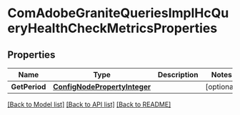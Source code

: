 # ComAdobeGraniteQueriesImplHcQueryHealthCheckMetricsProperties

## Properties
Name | Type | Description | Notes
------------ | ------------- | ------------- | -------------
**GetPeriod** | [**ConfigNodePropertyInteger**](configNodePropertyInteger.md) |  | [optional] 

[[Back to Model list]](../README.md#documentation-for-models) [[Back to API list]](../README.md#documentation-for-api-endpoints) [[Back to README]](../README.md)


